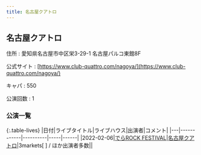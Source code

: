 ```yaml
---
title: 名古屋クアトロ
---
```

## 名古屋クアトロ


住所
:    愛知県名古屋市中区栄3-29-1 名古屋パルコ東館8F

公式サイト
:    [https://www.club-quattro.com/nagoya/](https://www.club-quattro.com/nagoya/)

キャパ
:    550

公演回数
: 1


### 公演一覧

{:.table-lives}
|日付|ライブタイトル|ライブハウス|出演者|コメント|
|---|------------|----------|-----|------|
|<span class="nowrap">2022-02-06</span>|[でらROCK FESTIVAL](live008.html)|[名古屋クアトロ](livehouse042.html)|3markets[ ] / ほか出演者多数||
